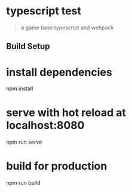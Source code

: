 # typescript test

> a game base typescript and webpack

## Build Setup

# install dependencies

npm install

# serve with hot reload at localhost:8080

npm run serve

# build for production

npm run build
